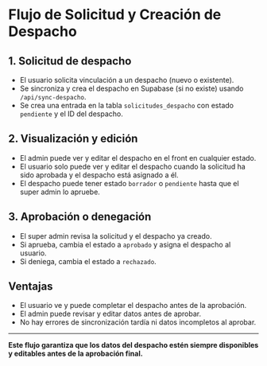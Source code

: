 # Flujo de Solicitud y Creación de Despacho

## 1. Solicitud de despacho

- El usuario solicita vinculación a un despacho (nuevo o existente).
- Se sincroniza y crea el despacho en Supabase (si no existe) usando `/api/sync-despacho`.
- Se crea una entrada en la tabla `solicitudes_despacho` con estado `pendiente` y el ID del despacho.

## 2. Visualización y edición

- El admin puede ver y editar el despacho en el front en cualquier estado.
- El usuario solo puede ver y editar el despacho cuando la solicitud ha sido aprobada y el despacho está asignado a él.
- El despacho puede tener estado `borrador` o `pendiente` hasta que el super admin lo apruebe.

## 3. Aprobación o denegación

- El super admin revisa la solicitud y el despacho ya creado.
- Si aprueba, cambia el estado a `aprobado` y asigna el despacho al usuario.
- Si deniega, cambia el estado a `rechazado`.

## Ventajas

- El usuario ve y puede completar el despacho antes de la aprobación.
- El admin puede revisar y editar datos antes de aprobar.
- No hay errores de sincronización tardía ni datos incompletos al aprobar.

---

**Este flujo garantiza que los datos del despacho estén siempre disponibles y editables antes de la aprobación final.**
